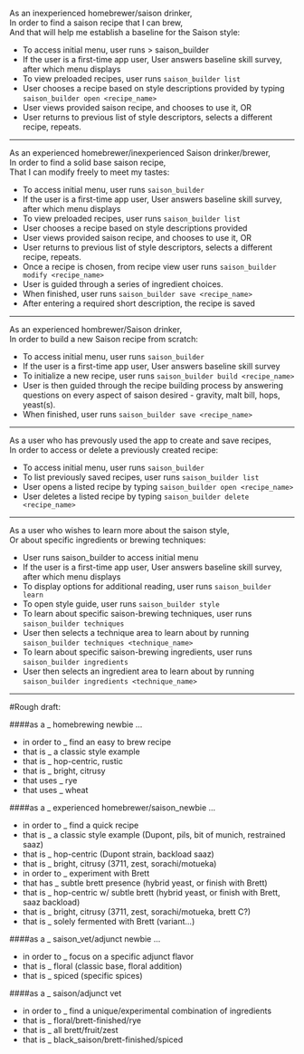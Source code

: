 As an inexperienced homebrewer/saison drinker,<br>
In order to find a saison recipe that I can brew,<br>
And that will help me establish a baseline for the Saison style:<br>

 * To access initial menu, user runs > saison_builder
 * If the user is a first-time app user, User answers baseline skill survey, after which menu displays 
 * To view preloaded recipes, user runs `saison_builder list`
 * User chooses a recipe based on style descriptions provided by typing `saison_builder open <recipe_name>`
 * User views provided saison recipe, and chooses to use it, OR
 * User returns to previous list of style descriptors, selects a different recipe, repeats.

<hr>

As an experienced homebrewer/inexperienced Saison drinker/brewer,<br>
In order to find a solid base saison recipe,<br>
That I can modify freely to meet my tastes:<br>
 
 * To access initial menu, user runs `saison_builder`
 * If the user is a first-time app user, User answers baseline skill survey, after which menu displays 
 * To view preloaded recipes, user runs `saison_builder list`
 * User chooses a recipe based on style descriptions provided
 * User views provided saison recipe, and chooses to use it, OR
 * User returns to previous list of style descriptors, selects a different recipe, repeats.
 * Once a recipe is chosen, from recipe view user runs `saison_builder modify <recipe_name>`
 * User is guided through a series of ingredient choices.
 * When finished, user runs `saison_builder save <recipe_name>`
 * After entering a required short description, the recipe is saved

<hr>

As an experienced hombrewer/Saison drinker,<br>
In order to build a new Saison recipe from scratch:<br>

 * To access initial menu, user runs `saison_builder`
 * If the user is a first-time app user, User answers baseline skill survey
 * To initialize a new recipe, user runs `saison_builder build <recipe_name>`
 * User is then guided through the recipe building process by answering questions on
   every aspect of saison desired - gravity, malt bill, hops, yeast(s).
 * When finished, user runs `saison_builder save <recipe_name>`

<hr>

As a user who has prevously used the app to create and save recipes,<br>
In order to access or delete a previously created recipe:<br>

 * To access initial menu, user runs `saison_builder`
 * To list previously saved recipes, user runs `saison_builder list`
 * User opens a listed recipe by typing `saison_builder open <recipe_name>`
 * User deletes a listed recipe by typing `saison_builder delete <recipe_name>`

<hr>

As a user who wishes to learn more about the saison style,<br>
Or about specific ingredients or brewing techniques:<br>

 * User runs saison_builder to access initial menu
 * If the user is a first-time app user, User answers baseline skill survey, after which menu displays 
 * To display options for additional reading, user runs `saison_builder learn`
 * To open style guide, user runs `saison_builder style`
 * To learn about specific saison-brewing techniques, user runs `saison_builder techniques`
 * User then selects a technique area to learn about by running `saison_builder techniques <technique_name>`
 * To learn about specific saison-brewing ingredients, user runs `saison_builder ingredients`
 * User then selects an ingredient area to learn about by running `saison_builder ingredients <technique_name>`

<hr>


#Rough draft:

####as a _ homebrewing newbie ...
* in order to _ find an easy to brew recipe
 * that is _ a classic style example
 * that is _ hop-centric, rustic
 * that is _ bright, citrusy
 * that uses _ rye
 * that uses _ wheat

####as a _ experienced homebrewer/saison_newbie ...
* in order to _ find a quick recipe
 * that is _ a classic style example (Dupont, pils, bit of munich, restrained saaz)
 * that is _ hop-centric (Dupont strain, backload saaz)
 * that is _ bright, citrusy (3711, zest, sorachi/motueka)
* in order to _ experiment with Brett
 * that has _ subtle brett presence (hybrid yeast, or finish with Brett)
 * that is _ hop-centric w/ subtle brett (hybrid yeast, or finish with Brett, saaz backload)
 * that is _ bright, citrusy (3711, zest, sorachi/motueka, brett C?)
 * that is _ solely fermented with Brett (variant...)

####as a _ saison_vet/adjunct newbie ...
* in order to _ focus on a specific adjunct flavor
 * that is _ floral (classic base, floral addition)
 * that is _ spiced (specific spices)

####as a _ saison/adjunct vet
* in order to _ find a unique/experimental combination of ingredients
 * that is _ floral/brett-finished/rye
 * that is _ all brett/fruit/zest
 * that is _ black_saison/brett-finished/spiced
